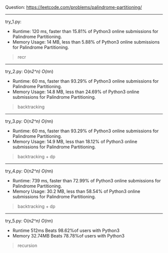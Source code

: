 Question: https://leetcode.com/problems/palindrome-partitioning/

---

try_1.py:
* Runtime: 120 ms, faster than 15.81% of Python3 online submissions for Palindrome Partitioning.
* Memory Usage: 14 MB, less than 5.88% of Python3 online submissions for Palindrome Partitioning.

> recr

---

try_2.py: O(n*2^n) O(n*n)
* Runtime: 60 ms, faster than 93.29% of Python3 online submissions for Palindrome Partitioning.
* Memory Usage: 14.8 MB, less than 24.69% of Python3 online submissions for Palindrome Partitioning.

> backtracking

---

try_3.py: O(n*2^n) O(n*n)
* Runtime: 60 ms, faster than 93.29% of Python3 online submissions for Palindrome Partitioning.
* Memory Usage: 14.9 MB, less than 18.12% of Python3 online submissions for Palindrome Partitioning.

> backtracking + dp

---

try_4.py: O(n*2^n) O(n*n)

* Runtime: 739 ms, faster than 72.99% of Python3 online submissions for Palindrome Partitioning.
* Memory Usage: 30.2 MB, less than 58.54% of Python3 online submissions for Palindrome Partitioning.

> backtracking + dp

---

try_5.py: O(n*2^n) O(n*n)

* Runtime 512ms Beats 98.62%of users with Python3
* Memory 32.74MB Beats 78.78%of users with Python3

> recursion
